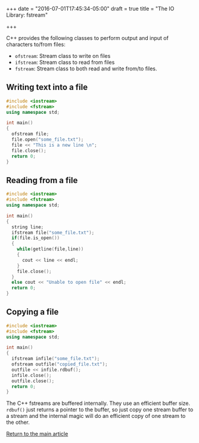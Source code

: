 +++
date = "2016-07-01T17:45:34-05:00"
draft = true
title = "The IO Library: fstream"

+++

C++ provides the following classes to perform output and input of characters to/from files:

* `ofstream`: Stream class to write on files
* `ifstream`: Stream class to read from files
* `fstream`: Stream class to both read and write from/to files.

## Writing text into a file

```c++
#include <iostream>
#include <fstream>
using namespace std;

int main()
{
  ofstream file;
  file.open("some_file.txt");
  file << "This is a new line \n";
  file.close();
  return 0;
}
```

## Reading from a file

```c++
#include <iostream>
#include <fstream>
using namespace std;

int main()
{
  string line;
  ifstream file("some_file.txt");
  if(file.is_open())
  {
    while(getline(file,line))
    {
      cout << line << endl;
    }
    file.close();
  }
  else cout << "Unable to open file" << endl;
  return 0;
}
```

## Copying a file

```c++
#include <iostream>
#include <fstream>
using namespace std;

int main()
{
  ifstream infile("some_file.txt");
  ofstream outfile("copied_file.txt");
  outfile << infile.rdbuf();
  infile.close();
  outfile.close();
  return 0;
}
```

The C++ fstreams are buffered internally. They use an efficient buffer size. `rdbuf()` just returns a pointer to the buffer, so just copy one stream buffer to a stream and the internal magic will do an efficient copy of one stream to the other.


[Return to the main article](/techtalk/c++)
